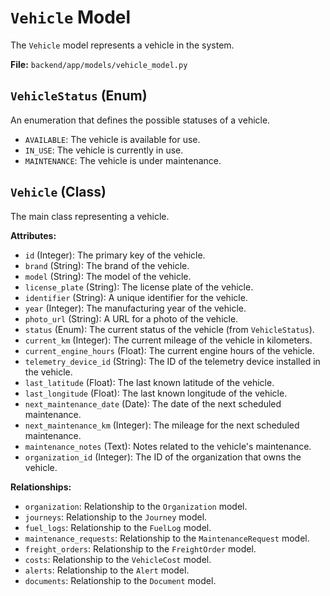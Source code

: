 # `Vehicle` Model

The `Vehicle` model represents a vehicle in the system.

**File:** `backend/app/models/vehicle_model.py`

## `VehicleStatus` (Enum)

An enumeration that defines the possible statuses of a vehicle.

*   `AVAILABLE`: The vehicle is available for use.
*   `IN_USE`: The vehicle is currently in use.
*   `MAINTENANCE`: The vehicle is under maintenance.

## `Vehicle` (Class)

The main class representing a vehicle.

**Attributes:**

*   `id` (Integer): The primary key of the vehicle.
*   `brand` (String): The brand of the vehicle.
*   `model` (String): The model of the vehicle.
*   `license_plate` (String): The license plate of the vehicle.
*   `identifier` (String): A unique identifier for the vehicle.
*   `year` (Integer): The manufacturing year of the vehicle.
*   `photo_url` (String): A URL for a photo of the vehicle.
*   `status` (Enum): The current status of the vehicle (from `VehicleStatus`).
*   `current_km` (Integer): The current mileage of the vehicle in kilometers.
*   `current_engine_hours` (Float): The current engine hours of the vehicle.
*   `telemetry_device_id` (String): The ID of the telemetry device installed in the vehicle.
*   `last_latitude` (Float): The last known latitude of the vehicle.
*   `last_longitude` (Float): The last known longitude of the vehicle.
*   `next_maintenance_date` (Date): The date of the next scheduled maintenance.
*   `next_maintenance_km` (Integer): The mileage for the next scheduled maintenance.
*   `maintenance_notes` (Text): Notes related to the vehicle's maintenance.
*   `organization_id` (Integer): The ID of the organization that owns the vehicle.

**Relationships:**

*   `organization`: Relationship to the `Organization` model.
*   `journeys`: Relationship to the `Journey` model.
*   `fuel_logs`: Relationship to the `FuelLog` model.
*   `maintenance_requests`: Relationship to the `MaintenanceRequest` model.
*   `freight_orders`: Relationship to the `FreightOrder` model.
*   `costs`: Relationship to the `VehicleCost` model.
*   `alerts`: Relationship to the `Alert` model.
*   `documents`: Relationship to the `Document` model.
